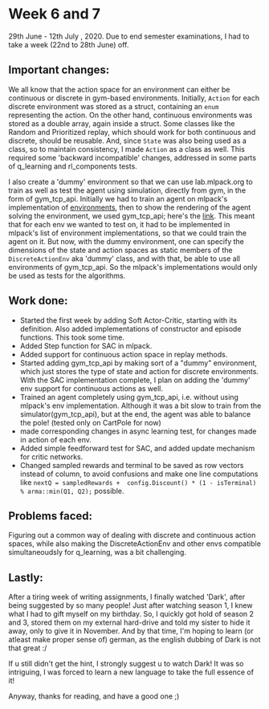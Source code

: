 # Week 6 and 7

  29th June - 12th July , 2020. Due to end semester examinations, I had to take a week (22nd to 28th June) off.

## Important changes:

We all know that the action space for an environment can either be continuous or discrete in gym-based environments. Initially, `Action` for each discrete environment was stored as a struct, containing an `enum` representing the action. On the other hand, continuous environments was stored as a double array, again inside a struct. Some classes like the Random and Prioritized replay, which should work for both continuous and discrete, should be reusable. And, since `State` was also being used as a class, so to maintain consistency, I made `Action` as a class as well. This required some 'backward incompatible' changes, addressed in some parts of q_learning and rl_components tests.

I also create a 'dummy' environment so that we can use lab.mlpack.org to train as well as test the agent using simulation, directly from gym, in the form of gym_tcp_api. Initially we had to train an agent on mlpack's implementation of [environments](https://github.com/mlpack/mlpack/tree/master/src/mlpack/methods/reinforcement_learning/environment), then to show the rendering of the agent solving the environment, we used gym_tcp_api; here's the [link](https://github.com/mlpack/examples/pull/90). This meant that for each env we wanted to test on, it had to be implemented in mlpack's list of environment implementations, so that we could train the agent on it.
But now, with the dummy environment, one can specify the dimensions of the state and action spaces as static members of the `DiscreteActionEnv` aka 'dummy' class, and with that, be able to use all environments of gym_tcp_api. So the mlpack's implementations would only be used as tests for the algorithms.

## Work done:
- Started the first week by adding Soft Actor-Critic, starting with its definition. Also added implementations of constructor and episode functions. This took some time.
- Added Step function for SAC in mlpack.
- Added support for continuous action space in replay methods.
- Started adding gym_tcp_api by making sort of a "dummy" environment, which just stores the type of state and action for discrete environments. With the SAC implementation complete, I plan on adding the 'dummy' env support for continuous actions as well.
- Trained an agent completely using gym_tcp_api, i.e. without using mlpack's env implementation. Although it was a bit slow to train from the simulator(gym_tcp_api), but at the end, the agent was able to balance the pole! (tested only on CartPole for now)
- made corresponding changes in async learning test, for changes made in action of each env.
- Added simple feedforward test for SAC, and added update mechanism for critic networks.
- Changed sampled rewards and terminal to be saved as row vectors instead of column, to avoid confusions and make one line computations like `nextQ = sampledRewards +  config.Discount() * (1 - isTerminal) % arma::min(Q1, Q2);` possible.

## Problems faced:

Figuring out a common way of dealing with discrete and continuous action spaces, while also making the DiscreteActionEnv and other envs compatible simultaneoudsly for q_learning, was a bit challenging.

## Lastly:

After a tiring week of writing assignments, I finally watched 'Dark', after being suggested by so many people! Just after watching season 1, I knew what I had to gift myself on my birthday. So, I quickly got hold of season 2 and 3, stored them on my external hard-drive and told my sister to hide it away, only to give it in November. And by that time, I'm hoping to learn (or atleast make proper sense of) german, as the english dubbing of Dark is not that great :/

If u still didn't get the hint, I strongly suggest u to watch Dark! It was so intriguing, I was forced to learn a new language to take the full essence of it!

Anyway, thanks for reading, and have a good one ;)